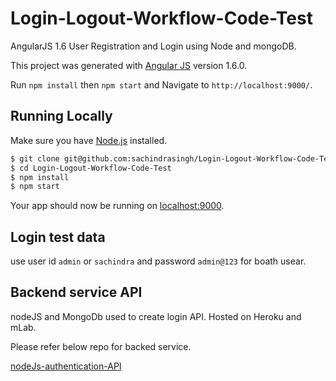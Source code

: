 # Login-Logout-Workflow-Code-Test
AngularJS 1.6 User Registration and Login using Node and mongoDB.

This project was generated with [Angular JS](https://github.com/angular/angular-cli) version 1.6.0.


Run `npm install` then `npm start` and  Navigate to `http://localhost:9000/`.


## Running Locally

Make sure you have [Node.js](http://nodejs.org/) installed.

```sh
$ git clone git@github.com:sachindrasingh/Login-Logout-Workflow-Code-Test.git # or clone your own fork
$ cd Login-Logout-Workflow-Code-Test
$ npm install
$ npm start
```

Your app should now be running on [localhost:9000](http://localhost:9000/).


## Login test data

use user id `admin` or `sachindra` and password `admin@123` for boath usear.


## Backend service API

nodeJS and MongoDb used to create login API. Hosted on Heroku and mLab.

Please refer below repo for backed service.

[nodeJs-authentication-API](https://github.com/sachindrasingh/nodeJs-authentication-API.git)



